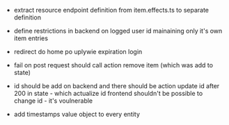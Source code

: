 - extract resource endpoint definition from item.effects.ts to separate definition

- define restrictions in backend on logged user id mainaining only it's own item entries


- redirect do home po uplywie expiration login 


- fail on post request should call action remove item (which was add to state)

- id should be add on backend and there should be action update id after 200 in state - which actualize id
frontend shouldn't be possible to change id - it's voulnerable

- add timestamps value object to every entity
